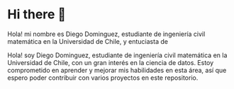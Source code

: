 # Hi there 👋

<!--
**DDominguezD/DDominguezD** is a ✨ _special_ ✨ repository because its `README.md` (this file) appears on your GitHub profile.

Here are some ideas to get you started:

- 🔭 I’m currently working on ...
- 🌱 I’m currently learning ...
- 👯 I’m looking to collaborate on ...
- 🤔 I’m looking for help with ...
- 💬 Ask me about ...
- 📫 How to reach me: ...
- 😄 Pronouns: ...
- ⚡ Fun fact: ...
-->

Hola! mi nombre es Diego Dominguez, estudiante de ingeniería civil matemática en la Universidad de Chile, y entuciasta de 

Hola! soy Diego Dominguez, estudiante de ingeniería civil matemática en la Universidad de Chile, con un gran interés en la ciencia de datos. Estoy comprometido en aprender y mejorar mis habilidades en esta área, así que espero poder contribuir con varios proyectos en este repositorio. 


